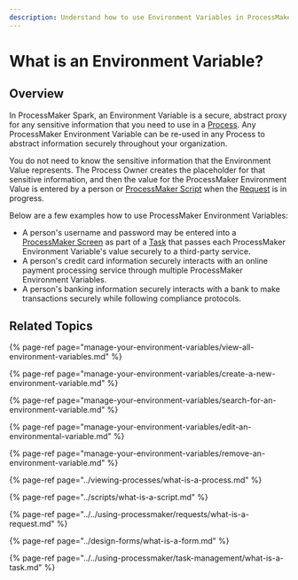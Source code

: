 ```yaml
---
description: Understand how to use Environment Variables in ProcessMaker Spark.
---
```


# What is an Environment Variable?

## Overview

In ProcessMaker Spark, an Environment Variable is a secure, abstract proxy for any sensitive information that you need to use in a [Process](../viewing-processes/what-is-a-process.md). Any ProcessMaker Environment Variable can be re-used in any Process to abstract information securely throughout your organization.

You do not need to know the sensitive information that the Environment Value represents. The Process Owner creates the placeholder for that sensitive information, and then the value for the ProcessMaker Environment Value is entered by a person or [ProcessMaker Script](../scripts/what-is-a-script.md) when the [Request](../../using-processmaker/requests/what-is-a-request.md) is in progress.

Below are a few examples how to use ProcessMaker Environment Variables:

* A person's username and password may be entered into a [ProcessMaker Screen](../design-forms/what-is-a-form.md) as part of a [Task](../../using-processmaker/task-management/what-is-a-task.md) that passes each ProcessMaker Environment Variable's value securely to a third-party service.
* A person's credit card information securely interacts with an online payment processing service through multiple ProcessMaker Environment Variables.
* A person's banking information securely interacts with a bank to make transactions securely while following compliance protocols.

## Related Topics

{% page-ref page="manage-your-environment-variables/view-all-environment-variables.md" %}

{% page-ref page="manage-your-environment-variables/create-a-new-environment-variable.md" %}

{% page-ref page="manage-your-environment-variables/search-for-an-environment-variable.md" %}

{% page-ref page="manage-your-environment-variables/edit-an-environmental-variable.md" %}

{% page-ref page="manage-your-environment-variables/remove-an-environment-variable.md" %}

{% page-ref page="../viewing-processes/what-is-a-process.md" %}

{% page-ref page="../scripts/what-is-a-script.md" %}

{% page-ref page="../../using-processmaker/requests/what-is-a-request.md" %}

{% page-ref page="../design-forms/what-is-a-form.md" %}

{% page-ref page="../../using-processmaker/task-management/what-is-a-task.md" %}

